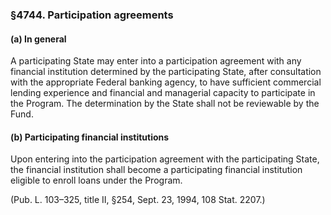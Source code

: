 ### §4744. Participation agreements ###

#### (a) In general ####

A participating State may enter into a participation agreement with any financial institution determined by the participating State, after consultation with the appropriate Federal banking agency, to have sufficient commercial lending experience and financial and managerial capacity to participate in the Program. The determination by the State shall not be reviewable by the Fund.

#### (b) Participating financial institutions ####

Upon entering into the participation agreement with the participating State, the financial institution shall become a participating financial institution eligible to enroll loans under the Program.

(Pub. L. 103–325, title II, §254, Sept. 23, 1994, 108 Stat. 2207.)